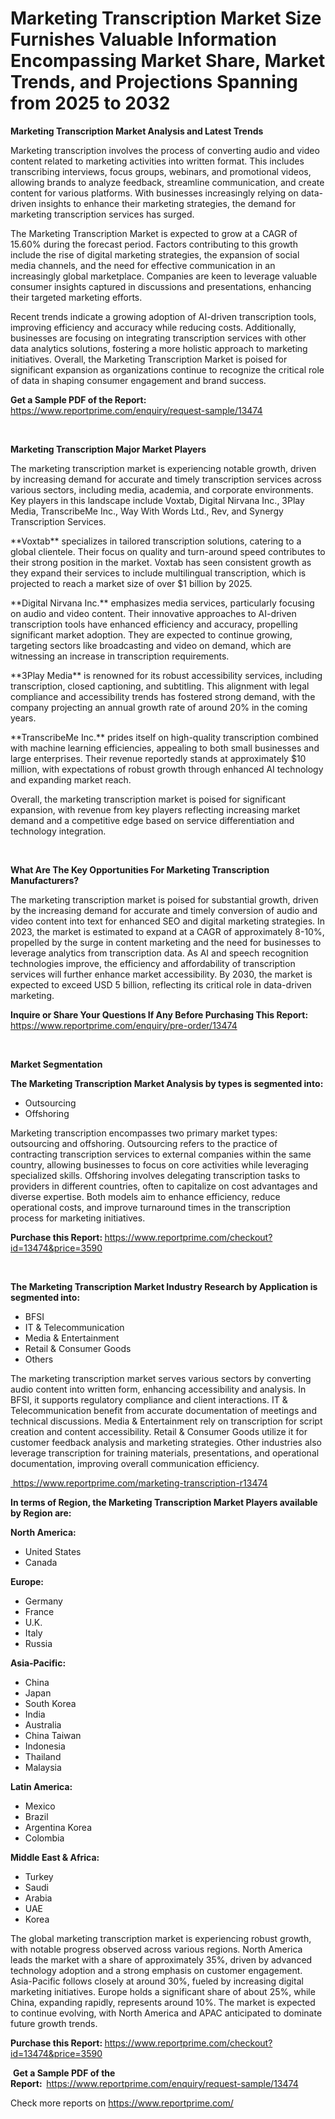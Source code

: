 <p><h1>Marketing Transcription Market Size Furnishes Valuable Information Encompassing Market Share, Market Trends, and Projections Spanning from 2025 to 2032</h1></p><p><strong>Marketing Transcription Market Analysis and Latest Trends</strong></p>
<p><p>Marketing transcription involves the process of converting audio and video content related to marketing activities into written format. This includes transcribing interviews, focus groups, webinars, and promotional videos, allowing brands to analyze feedback, streamline communication, and create content for various platforms. With businesses increasingly relying on data-driven insights to enhance their marketing strategies, the demand for marketing transcription services has surged. </p><p>The Marketing Transcription Market is expected to grow at a CAGR of 15.60% during the forecast period. Factors contributing to this growth include the rise of digital marketing strategies, the expansion of social media channels, and the need for effective communication in an increasingly global marketplace. Companies are keen to leverage valuable consumer insights captured in discussions and presentations, enhancing their targeted marketing efforts. </p><p>Recent trends indicate a growing adoption of AI-driven transcription tools, improving efficiency and accuracy while reducing costs. Additionally, businesses are focusing on integrating transcription services with other data analytics solutions, fostering a more holistic approach to marketing initiatives. Overall, the Marketing Transcription Market is poised for significant expansion as organizations continue to recognize the critical role of data in shaping consumer engagement and brand success.</p></p>
<p><strong>Get a Sample PDF of the Report:&nbsp;</strong> <a href="https://www.reportprime.com/enquiry/request-sample/13474?utm_campaign=2102&utm_medium=2&utm_source=Github&utm_content=ia&utm_term=20032025&utm_id=marketing-transcription">https://www.reportprime.com/enquiry/request-sample/13474</a></p>
<p>&nbsp;</p>
<p><strong>Marketing Transcription Major Market Players</strong></p>
<p><p>The marketing transcription market is experiencing notable growth, driven by increasing demand for accurate and timely transcription services across various sectors, including media, academia, and corporate environments. Key players in this landscape include Voxtab, Digital Nirvana Inc., 3Play Media, TranscribeMe Inc., Way With Words Ltd., Rev, and Synergy Transcription Services.</p><p>**Voxtab** specializes in tailored transcription solutions, catering to a global clientele. Their focus on quality and turn-around speed contributes to their strong position in the market. Voxtab has seen consistent growth as they expand their services to include multilingual transcription, which is projected to reach a market size of over $1 billion by 2025.</p><p>**Digital Nirvana Inc.** emphasizes media services, particularly focusing on audio and video content. Their innovative approaches to AI-driven transcription tools have enhanced efficiency and accuracy, propelling significant market adoption. They are expected to continue growing, targeting sectors like broadcasting and video on demand, which are witnessing an increase in transcription requirements.</p><p>**3Play Media** is renowned for its robust accessibility services, including transcription, closed captioning, and subtitling. This alignment with legal compliance and accessibility trends has fostered strong demand, with the company projecting an annual growth rate of around 20% in the coming years.</p><p>**TranscribeMe Inc.** prides itself on high-quality transcription combined with machine learning efficiencies, appealing to both small businesses and large enterprises. Their revenue reportedly stands at approximately $10 million, with expectations of robust growth through enhanced AI technology and expanding market reach.</p><p>Overall, the marketing transcription market is poised for significant expansion, with revenue from key players reflecting increasing market demand and a competitive edge based on service differentiation and technology integration.</p></p>
<p>&nbsp;</p>
<p><strong>What Are The Key Opportunities For Marketing Transcription Manufacturers?</strong></p>
<p><p>The marketing transcription market is poised for substantial growth, driven by the increasing demand for accurate and timely conversion of audio and video content into text for enhanced SEO and digital marketing strategies. In 2023, the market is estimated to expand at a CAGR of approximately 8-10%, propelled by the surge in content marketing and the need for businesses to leverage analytics from transcription data. As AI and speech recognition technologies improve, the efficiency and affordability of transcription services will further enhance market accessibility. By 2030, the market is expected to exceed USD 5 billion, reflecting its critical role in data-driven marketing.</p></p>
<p><strong>Inquire or Share Your Questions If Any Before Purchasing This Report:</strong> <a href="https://www.reportprime.com/enquiry/pre-order/13474?utm_campaign=2102&utm_medium=2&utm_source=Github&utm_content=ia&utm_term=20032025&utm_id=marketing-transcription">https://www.reportprime.com/enquiry/pre-order/13474</a></p>
<p>&nbsp;</p>
<p><strong>Market Segmentation</strong></p>
<p><strong>The Marketing Transcription Market Analysis by types is segmented into:</strong></p>
<p><ul><li>Outsourcing</li><li>Offshoring</li></ul></p>
<p><p>Marketing transcription encompasses two primary market types: outsourcing and offshoring. Outsourcing refers to the practice of contracting transcription services to external companies within the same country, allowing businesses to focus on core activities while leveraging specialized skills. Offshoring involves delegating transcription tasks to providers in different countries, often to capitalize on cost advantages and diverse expertise. Both models aim to enhance efficiency, reduce operational costs, and improve turnaround times in the transcription process for marketing initiatives.</p></p>
<p><strong>Purchase this Report:&nbsp;</strong><a href="https://www.reportprime.com/checkout?id=13474&price=3590&utm_campaign=2102&utm_medium=2&utm_source=Github&utm_content=ia&utm_term=20032025&utm_id=marketing-transcription">https://www.reportprime.com/checkout?id=13474&price=3590</a></p>
<p>&nbsp;</p>
<p><strong>The Marketing Transcription Market Industry Research by Application is segmented into:</strong></p>
<p><ul><li>BFSI</li><li>IT & Telecommunication</li><li>Media & Entertainment</li><li>Retail & Consumer Goods</li><li>Others</li></ul></p>
<p><p>The marketing transcription market serves various sectors by converting audio content into written form, enhancing accessibility and analysis. In BFSI, it supports regulatory compliance and client interactions. IT & Telecommunication benefit from accurate documentation of meetings and technical discussions. Media & Entertainment rely on transcription for script creation and content accessibility. Retail & Consumer Goods utilize it for customer feedback analysis and marketing strategies. Other industries also leverage transcription for training materials, presentations, and operational documentation, improving overall communication efficiency.</p></p>
<p><a href="https://www.reportprime.com/marketing-transcription-r13474?utm_campaign=2102&utm_medium=2&utm_source=Github&utm_content=ia&utm_term=20032025&utm_id=marketing-transcription">&nbsp;https://www.reportprime.com/marketing-transcription-r13474</a></p>
<p><strong>In terms of Region, the Marketing Transcription Market Players available by Region are:</strong></p>
<p>
    <p> <strong> North America: </strong>
        <ul>
            <li>United States</li>
            <li>Canada</li>
        </ul>
        </p> 
    <p> <strong> Europe: </strong>
        <ul>
            <li>Germany</li>
            <li>France</li>
            <li>U.K.</li>
            <li>Italy</li>
            <li>Russia</li>
        </ul>
        </p> 
    <p> <strong> Asia-Pacific: </strong>
        <ul>
            <li>China</li>
            <li>Japan</li>
            <li>South Korea</li>
            <li>India</li>
            <li>Australia</li>
            <li>China Taiwan</li>
            <li>Indonesia</li>
            <li>Thailand</li>
            <li>Malaysia</li>
        </ul>
        </p> 
    <p> <strong> Latin America: </strong>
        <ul>
            <li>Mexico</li>
            <li>Brazil</li>
            <li>Argentina Korea</li>
            <li>Colombia</li>
        </ul>
        </p> 
    <p> <strong> Middle East & Africa: </strong>
        <ul>
            <li>Turkey</li>
            <li>Saudi</li>
            <li>Arabia</li>
            <li>UAE</li>
            <li>Korea</li>
        </ul>
    </p>
    </p>
<p><p>The global marketing transcription market is experiencing robust growth, with notable progress observed across various regions. North America leads the market with a share of approximately 35%, driven by advanced technology adoption and a strong emphasis on customer engagement. Asia-Pacific follows closely at around 30%, fueled by increasing digital marketing initiatives. Europe holds a significant share of about 25%, while China, expanding rapidly, represents around 10%. The market is expected to continue evolving, with North America and APAC anticipated to dominate future growth trends.</p></p>
<p><strong>Purchase this Report: </strong><a href="https://www.reportprime.com/checkout?id=13474&price=3590&utm_campaign=2102&utm_medium=2&utm_source=Github&utm_content=ia&utm_term=20032025&utm_id=marketing-transcription">https://www.reportprime.com/checkout?id=13474&price=3590</a></p>
<p>&nbsp;<strong>Get a Sample PDF of the Report:&nbsp;&nbsp;</strong><a href="https://www.reportprime.com/enquiry/request-sample/13474?utm_campaign=2102&utm_medium=2&utm_source=Github&utm_content=ia&utm_term=20032025&utm_id=marketing-transcription">https://www.reportprime.com/enquiry/request-sample/13474</a></p>
<p><strong></strong></p>
<p>Check more reports on <a href="https://www.reportprime.com/?utm_campaign=2102&utm_medium=2&utm_source=Github&utm_content=ia&utm_term=20032025&utm_id=marketing-transcription">https://www.reportprime.com/</a></p>